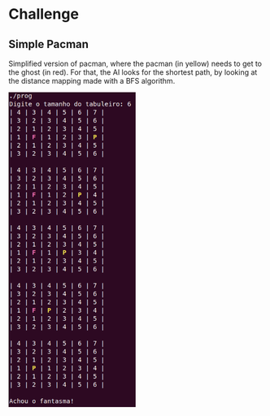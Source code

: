 # Challenge

## Simple Pacman

Simplified version of pacman, where the pacman (in yellow) needs to get to the ghost (in red). For that, the AI looks for the shortest path, by looking at the distance mapping made with a BFS algorithm.

<img src="./img_pacman.png" width="250px" height="" alt="Game Preview">